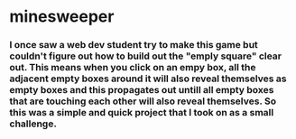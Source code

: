 # minesweeper

### I once saw a web dev student try to make this game but couldn't figure out how to build out the "emply square" clear out. This means when you click on an empy box, all the adjacent empty boxes around it will also reveal themselves as empty boxes and this propagates out untill all empty boxes that are touching each other will also reveal themselves. So this was a simple and quick project that I took on as a small challenge.
